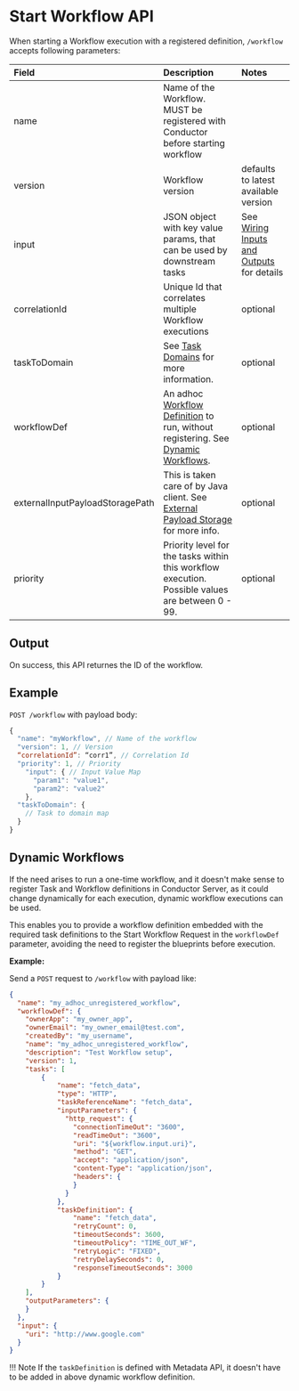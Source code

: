 # Start Workflow API

When starting a Workflow execution with a registered definition, `/workflow` accepts following parameters:

| Field                           | Description                                                                                                                               | Notes                                                                                                   |
|:--------------------------------|:------------------------------------------------------------------------------------------------------------------------------------------|:--------------------------------------------------------------------------------------------------------|
| name                            | Name of the Workflow. MUST be registered with Conductor before starting workflow                                                          |                                                                                                         |
| version                         | Workflow version                                                                                                                          | defaults to latest available version                                                                    |
| input                           | JSON object with key value params, that can be used by downstream tasks                                                                   | See [Wiring Inputs and Outputs](../configuration/workflowdef/index.md#wiring-inputs-and-outputs) for details |
| correlationId                   | Unique Id that correlates multiple Workflow executions                                                                                    | optional                                                                                                |
| taskToDomain                    | See [Task Domains](taskdomains.md) for more information.                                                   | optional                                                                                                |
| workflowDef                     | An adhoc [Workflow Definition](../configuration/workflowdef/index.md) to run, without registering. See [Dynamic Workflows](#dynamic-workflows). | optional                                                                                                |
| externalInputPayloadStoragePath | This is taken care of by Java client. See [External Payload Storage](../advanced/externalpayloadstorage.md) for more info.                        | optional                                                                                                |
| priority                        | Priority level for the tasks within this workflow execution. Possible values are between 0 - 99.                                          | optional                                                                                                |

## Output
On success, this API returnes the ID of the workflow.


## Example

`POST /workflow` with payload body:

```js
{
  "name": "myWorkflow", // Name of the workflow
  "version": 1, // Version
  “correlationId”: “corr1”, // Correlation Id
  "priority": 1, // Priority
    "input": { // Input Value Map
      "param1": "value1",
      "param2": "value2"
    },
  "taskToDomain": {
	// Task to domain map
  }
}
```

## Dynamic Workflows

If the need arises to run a one-time workflow, and it doesn't make sense to register Task and Workflow definitions in Conductor Server, as it could change dynamically for each execution, dynamic workflow executions can be used.

This enables you to provide a workflow definition embedded with the required task definitions to the Start Workflow Request in the `workflowDef` parameter, avoiding the need to register the blueprints before execution.

**Example:**

Send a `POST` request to `/workflow` with payload like:
```json
{
  "name": "my_adhoc_unregistered_workflow",
  "workflowDef": {
    "ownerApp": "my_owner_app",
    "ownerEmail": "my_owner_email@test.com",
    "createdBy": "my_username",
    "name": "my_adhoc_unregistered_workflow",
    "description": "Test Workflow setup",
    "version": 1,
    "tasks": [
    	{
	        "name": "fetch_data",
	        "type": "HTTP",
	        "taskReferenceName": "fetch_data",
	        "inputParameters": {
	          "http_request": {
	            "connectionTimeOut": "3600",
	            "readTimeOut": "3600",
	            "uri": "${workflow.input.uri}",
	            "method": "GET",
	            "accept": "application/json",
	            "content-Type": "application/json",
	            "headers": {
	            }
	          }
	        },
	        "taskDefinition": {
	            "name": "fetch_data",
			    "retryCount": 0,
			    "timeoutSeconds": 3600,
			    "timeoutPolicy": "TIME_OUT_WF",
			    "retryLogic": "FIXED",
			    "retryDelaySeconds": 0,
			    "responseTimeoutSeconds": 3000
	        }
	    }
    ],
    "outputParameters": {
    }
  },
  "input": {
    "uri": "http://www.google.com"
  }
}
```

!!! Note
    If the `taskDefinition` is defined with Metadata API, it doesn't have to be added in above dynamic workflow definition.

